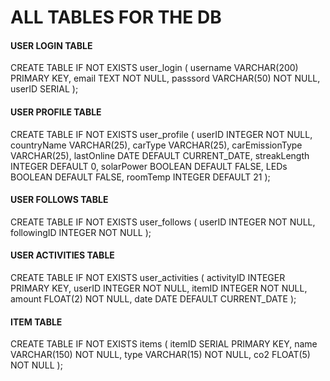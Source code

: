 # ALL TABLES FOR THE DB

#### USER LOGIN TABLE
CREATE TABLE IF NOT EXISTS user_login (
    username VARCHAR(200) PRIMARY KEY, 
    email TEXT NOT NULL, 
    passsord VARCHAR(50) NOT NULL, 
    userID SERIAL
);

#### USER PROFILE TABLE
CREATE TABLE IF NOT EXISTS user_profile (
    userID INTEGER NOT NULL,
    countryName VARCHAR(25), 
    carType VARCHAR(25), 
    carEmissionType VARCHAR(25), 
    lastOnline DATE DEFAULT CURRENT_DATE, 
    streakLength INTEGER DEFAULT 0, 
    solarPower BOOLEAN DEFAULT FALSE, 
    LEDs BOOLEAN DEFAULT FALSE, 
    roomTemp INTEGER DEFAULT 21
);

#### USER FOLLOWS TABLE
CREATE TABLE IF NOT EXISTS user_follows (
    userID INTEGER NOT NULL, 
    followingID INTEGER NOT NULL
);

#### USER ACTIVITIES TABLE
CREATE TABLE IF NOT EXISTS user_activities (
    activityID INTEGER PRIMARY KEY, 
    userID INTEGER NOT NULL, 
    itemID INTEGER NOT NULL, 
    amount FLOAT(2) NOT NULL, 
    date DATE DEFAULT CURRENT_DATE
);

#### ITEM TABLE
CREATE TABLE IF NOT EXISTS items (
    itemID SERIAL PRIMARY KEY, 
    name VARCHAR(150) NOT NULL, 
    type VARCHAR(15) NOT NULL, 
    co2 FLOAT(5) NOT NULL
);